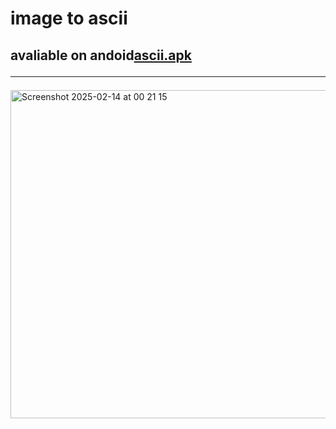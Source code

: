 # image to ascii
## avaliable on andoid<a href="https://ascii.jessejesse.xyz/ascii.apk">ascii.apk</a><br /><hr>
<img width="525" alt="Screenshot 2025-02-14 at 00 21 15" src="https://github.com/user-attachments/assets/e02cfd86-3a3c-489b-8dca-6efbdf7fe5f2" />
